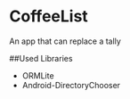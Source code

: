 # CoffeeList
An app that can replace a tally

##Used Libraries
* ORMLite
* Android-DirectoryChooser
